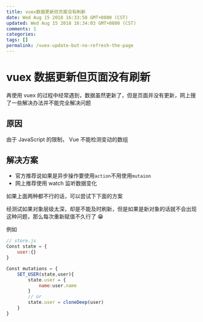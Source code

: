 ```yaml
---
title: vuex数据更新但页面没有刷新
date: Wed Aug 15 2018 16:33:50 GMT+0800 (CST)
updated: Wed Aug 15 2018 16:34:03 GMT+0800 (CST)
comments: 1
categories:
tags: []
permalink: /vuex-update-but-no-refresh-the-page
---
```


# vuex 数据更新但页面没有刷新

再使用 vuex 的过程中经常遇到，数据虽然更新了，但是页面并没有更新，网上搜了一些解决办法并不能完全解决问题

<!-- more -->

## 原因

由于 JavaScript 的限制， Vue 不能检测变动的数组

## 解决方案

- 官方推荐说如果是异步操作要使用`action`不用使用`mutaion`
- 网上推荐使用 watch 监听数据变化

如果上面两种都不行的话，可以尝试下下面的方案

经测试如果对象层级太深，却是不能及时刷新，但是如果是新对象的话就不会出现这种问题，那么每次重新赋值不久行了 😁

例如

```javascript
// store.js
Const state = {
	user:{}
}
```

```javascript
Const mutations = {
	SET_USER(state,user){
		state.user = {
			name:user.name
		}
		// or
		state.user = cloneDeep(user)
	}
}
```
